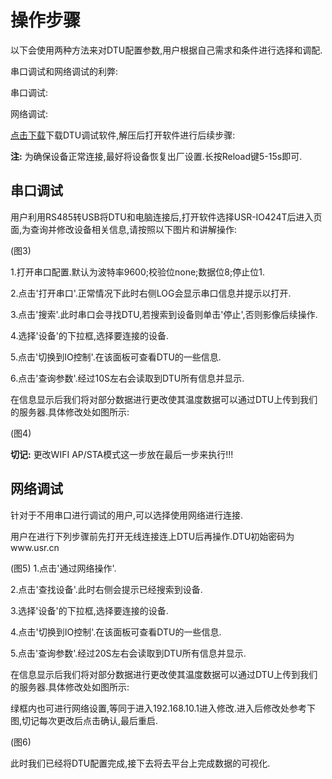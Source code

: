  # 操作步骤
 以下会使用两种方法来对DTU配置参数,用户根据自己需求和条件进行选择和调配.

 串口调试和网络调试的利弊:

 串口调试:

 网络调试:

[点击下载](https://www.usr.cn/Down/USR-IO_set_V2.2.9.rar)下载DTU调试软件,解压后打开软件进行后续步骤:

 **注:** 为确保设备正常连接,最好将设备恢复出厂设置.长按Reload键5-15s即可.

 ## 串口调试

用户利用RS485转USB将DTU和电脑连接后,打开软件选择USR-IO424T后进入页面,为查询并修改设备相关信息,请按照以下图片和讲解操作:

(图3)

1.打开串口配置.默认为波特率9600;校验位none;数据位8;停止位1.

2.点击'打开串口'.正常情况下此时右侧LOG会显示串口信息并提示以打开.

3.点击'搜索'.此时串口会寻找DTU,若搜索到设备则单击'停止',否则影像后续操作.

4.选择'设备'的下拉框,选择要连接的设备.

5.点击'切换到IO控制'.在该面板可查看DTU的一些信息.

6.点击'查询参数'.经过10S左右会读取到DTU所有信息并显示.

在信息显示后我们将对部分数据进行更改使其温度数据可以通过DTU上传到我们的服务器.具体修改处如图所示:

(图4)

 **切记:** 更改WIFI AP/STA模式这一步放在最后一步来执行!!!


 ## 网络调试

 针对于不用串口进行调试的用户,可以选择使用网络进行连接.

 用户在进行下列步骤前先打开无线连接连上DTU后再操作.DTU初始密码为www.usr.cn

 (图5)
 1.点击'通过网络操作'.

2.点击'查找设备'.此时右侧会提示已经搜索到设备.

3.选择'设备'的下拉框,选择要连接的设备.

4.点击'切换到IO控制'.在该面板可查看DTU的一些信息.

5.点击'查询参数'.经过20S左右会读取到DTU所有信息并显示.

在信息显示后我们将对部分数据进行更改使其温度数据可以通过DTU上传到我们的服务器.具体修改处如图所示:

 绿框内也可进行网络设置,等同于进入192.168.10.1进入修改.进入后修改处参考下图,切记每次更改后点击确认,最后重启.

 (图6)

 此时我们已经将DTU配置完成,接下去将去平台上完成数据的可视化.







